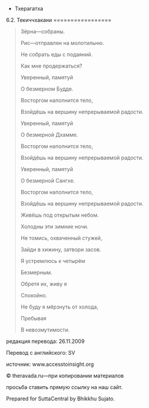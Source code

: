 









* Тхерагатха


6\.2\. Текиччхакани
\=\=\=\=\=\=\=\=\=\=\=\=\=\=\=\=\=




> Зёрна—собраны\.  
> 
> Рис—отправлен на молотильню\.  
> 
> Не собрать еды с подаяний\.  
> 
> Как мне продержаться?
> 
> 
> Уверенный, памятуй  
> 
> О безмерном Будде\.  
> 
> Восторгом наполнится тело,  
> 
> Взойдёшь на вершину непрерываемой радости\.
> 
> 
> Уверенный, памятуй  
> 
> О безмерной Дхамме\.  
> 
> Восторгом наполнится тело,  
> 
> Взойдёшь на вершину непрерываемой радости\.
> 
> 
> Уверенный, памятуй  
> 
> О безмерной Сангхе\.  
> 
> Восторгом наполнится тело,  
> 
> Взойдёшь на вершину непрерываемой радости\.
> 
> 
> Живёшь под открытым небом\.  
> 
> Холодны эти зимние ночи\.  
> 
> Не томись, охваченный стужей,  
> 
> Зайди в хижину, затвори засов\.
> 
> 
> Я устремлюсь к четырём  
> 
> Безмерным\.  
> 
> Обретя их, живу я  
> 
> Спокойно\.  
> 
> Не буду я мёрзнуть от холода,  
> 
> Пребывая  
> 
> В невозмутимости\.



редакция перевода: 26\.11\.2009


Перевод с английского: SV


источник: www\.accesstoinsight\.org


© theravada\.ru—при копировании материалов


просьба ставить прямую ссылку на наш сайт\.


Prepared for SuttaCentral by Bhikkhu Sujato\.






